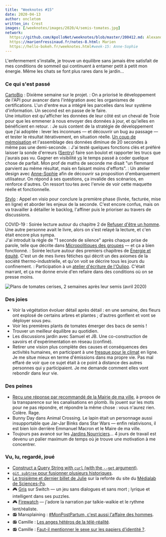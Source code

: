 ```yaml
---
title: "Weeknotes #15"
date: 2020-04-13
author: oncletom
written_in: Crest
images: [/weeknotes/images/2020/4/semis-tomates.jpg]
network:
  https://github.com/ApolloNet/weeknotes/blob/master/200412.md: Alexandre
  https://marienfressinaud.fr/notes-8.html: Marien
  https://hello-bokeh.fr/weeknotes.html#week-15: Anne-Sophie
---
```


L'enfermement s'installe, je trouve un équilibre sans jamais être satisfait
de mes conditions de sommeil qui continuent à entamer petit à petit mon énergie.
Même les chats se font plus rares dans le jardin…

<!--more-->

### Ce qui s'est passé

[CartoBio]
: Dixième semaine sur le projet.
: On a priorisé le développement de l'API pour avancer dans l'intégration avec
  les organismes de certifications. L'un d'entre eux a intégré les parcelles
  dans leur système d'information. Un second est en passe de le faire.<br>
  Une intuition est qu'afficher les données de leur côté est un cheval de Troie
  pour que les emmener à nous envoyer des données à jour, et qu'ielles en bénéficient en retour.
: Je suis content de la stratégie de développement que j'ai adoptée : lever
  les inconnues — et découvrir un bug au passage — et tester le résultat itérativement,
  en situation réelle. [Un coup de mémoisation](https://github.com/entrepreneur-interet-general/CartoBio-API/commit/3933a6f9ea288e44e8b5677e16b53f42e8513f72)
  et l'assemblage des données diminue de 20 secondes à même pas une demi-seconde.
: J'ai testé quelques fonctions clés et préféré laisser la sonde d'erreurs ([Sentry](https://sentry.io))
  faire son boulot et rapporter les trucs que j'aurais pas vu. Gagner en visibilité
  <abbr title="versus">vs</abbr> le temps passé à coder quelque chose de parfait.
  Mon prof de maths de seconde me disait "un flemmard parvient au même résultat, mais en faisant moins d'efforts".
: Un atelier design avec [Anne-Sophie] afin de découvrir sa proposition
  d'embarquement utilisateur. On répond à ses questions, ça invalide des scénarios,
  en renforce d'autres. On ressort tou·tes avec l'envie de voir cette maquette
  réelle et fonctionnelle.


[Stylo]
: Appel en visio pour conclure la première phase (livrée, facturée, mise en ligne)
  et aborder les enjeux de la seconde. C'est encore confus, mais on va travailler
  à détailler le backlog, l'affiner puis le prioriser au travers de discussions.



COVID-19
: Soirée lecture autour du chapitre 2 de [Refuser d'être un homme](https://www.syllepse.net/refuser-d-etre-un-homme-_r_62_i_567.html).
  Une autre personne avait le livre, alors on s'est relayé la lecture, et c'en était
  encore plus sympa.<br>
  J'ai introduit la règle de "1 seconde de silence" après chaque prise de parole,
  telle que décrite dans [Micropolitiques des groupes](https://micropolitiques.collectifs.net/)
  — et ça a bien fonctionné.
: Soirée lecture autour des premiers chapitres de [Énergie et équité](https://worldcarfree.net/resources/freesources/Enech.htm).
  C'est un de mes livres fétiches qui décrit un des axiomes de la société thermo-industrielle,
  et qu'on voit se décrire tous les jours du confinement.
: Participation à un [atelier d'écriture de l'Oulipo](https://oulipo.net/fr/contraintes).
  C'était marrant, et ça me donne envie d'en refaire dans des conditions où on
  se presse moins.


![](/weeknotes/images/2020/4/semis-tomates.jpg "Plans de tomates cerises, 2 semaines après leur semis (avril 2020)")

### Des joies

- Voir la végétation évoluer détail après détail : en une semaine, des fleurs ont explosé
  de certains arbres et plantes ; d'autres gonflent et vont se déployer sous peu.
- Voir les premières plants de tomates émerger des bacs de semis !
- Trouver un meilleur équilibre au quotidien.
- Les discussions jardin avec Samuel et JB. Une co-construction de savoirs
  et d'expérimentation en réseau (confiné).
- Retirer une vision plus complète des causes et conséquences des activités humaines,
  en participant à une [fresque pour le climat](https://fresqueduclimat.org/)
  en ligne. Je me situe mieux en terme d'émissions dans ma propre vie.
  Pas mal effaré de voir que ce sujet était à ce point à distance des autres
  personnes qui y participaient. Je me demande comment elles vont rebondir dans leur
  vie.


### Des peines

- [Reçu une réponse par recommandé de la Mairie de ma ville](https://madada.fr/demande/carte_2019_des_reseaux_et_canali#incoming-81),
  à propos de la transparence sur les canalisations en plomb.
  Ils jouent sur les mots pour ne pas répondre, et répondre la même chose : vous n'aurez rien.
  Colère. Rage.
- Bunny Day dans Animal Crossing. Le lapin était un personnage aussi insupportable que Jar-Jar Binks
  dans Star Wars — enfin relativisons, il est bien loin derrière Emmanuel Macron et le Maire de ma ville.
- Toujours pas avancé sur les [Jardins Nourriciers]… 4 jours de travail est devenu
  un palier maximum de temps où je trouve une motivation à me concentrer.


### Vu, lu, regardé, joué

- [Construct a Query String with `curl` (with the `--get` argument)](https://catonmat.net/cookbooks/curl/construct-query-string).
- [`git subtree` pour fusionner plusieurs historiques](https://www.atlassian.com/git/tutorials/git-subtree).
- [Le troisième et dernier billet de Julie](https://julie-blanc.fr/blog/2020-04-05_medialab-3/)
  sur la refonte du site du [Médialab de Sciences-Po](https://medialab.sciencespo.fr/).
- 🎮 [Gris](https://devolverdigital.com/games/gris) sur Switch — un jeu sans dialogues
  et sans mort ; lyrique et intelligent dans ses puzzles.
- 🎮 [Firewatch](https://www.firewatchgame.com/) — j'adore la narration par talkie-walkie
  et le rythme lent/réaliste.
- 📻 Mansplaining : [#MonPostPartum, c'est aussi l'affaire des hommes](http://www.slate.fr/podcast/188118/mon-post-partum-est-aussi-une-affaire-homme-mansplaining-32).
- 📻 Camille : [Les anges hétéros de la télé-réalité](https://www.binge.audio/les-anges-heteros-de-la-tele-realite/).
- 📻 Camille : [Faut-il mentionner le sexe sur les papiers d’identité ?](https://www.binge.audio/faut-il-mentionner-le-sexe-sur-les-papiers-didentite/).

[détour.studio]: /
[Stylo]: https://github.com/EcrituresNumeriques/stylo
[Jardins Nourriciers]: https://www.lesjardinsnourriciers.com/
[CartoBio]: http://cartobio.org/

[Sofia]: https://twitter.com/sofiaboulaarab
[Yannick]: https://elsif.fr/
[Anne-Sophie]: https://hello-bokeh.fr
[Noémie]: https://noemiegirard.co
[Antoine]: https://www.quaternum.net/
[Guillaume]: https://www.yuzutech.fr/

[VSCode Live Share]: https://marketplace.visualstudio.com/items?itemName=MS-vsliveshare.vsliveshare-pack
